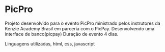 # PicPro

Projeto desenvolvido para o evento PicPro ministrado pelos instrutores da Kenzie Academy Brasil em parceria com o PicPay.
Desenvolvendo uma interface de banco(picpay)
Duração de evento 4 dias.

Linguagens utilizadas, html, css, javascript
